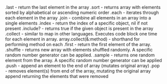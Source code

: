 .last - return the last element in the array
.sort - returns array with elements sorted by alphabetical or ascending numeric
    order
.each - iterates through each element in the array
.join - combine all elements in an array into a single elements
.index - return the index of a specific object, nil if not present
.include? - returns true if the given object is present in the array
.collect - similar to map in other languages. Executes code block one time for
    each element in array.
    array.collect(&:method) - shorthand for performing method on each
.first - return the first element of the array.
.shuffle - returns new array with elements shuffled randomly. A specific random number generator can be applied.
.sample - returns one random element from the array. A specific random number generator can be applied
.push - append an element to the end of array (mutates original array)
.pop - removes element(s) from end of the array, mutating the original array append
    returning the elements that were removed
